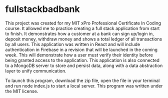# fullstackbadbank
 
This project was created for my MIT xPro Professional Certificate In Coding course. It allowed me to practice creating a full stack application from start to finish. It demonstrates how a customer at a bank can sign up/login in, deposit money, withdraw money and shows a total ledger of all transactions by all users. This application was written in React and will include authentication in Firebase in a revision that will be launched in the coming week. This will demonstrate how a user must verify their identity before being granted access to the application. This application is also connected to a MongoDB server to store and persist data, along with a data abstraction layer to unify communication.

To launch this program, download the zip file, open the file in your terminal and run node index.js to start a local server. This program was written under the MIT license.
